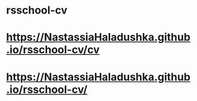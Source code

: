 # rsschool-cv
# https://NastassiaHaladushka.github.io/rsschool-cv/cv
# https://NastassiaHaladushka.github.io/rsschool-cv/
